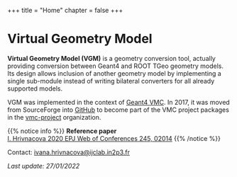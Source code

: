 +++
title = "Home"
chapter = false
+++

# Virtual Geometry Model

**Virtual Geometry Model (VGM)**  is a geometry conversion tool, actually providing 
conversion between Geant4 and ROOT TGeo geometry models. Its design allows inclusion of 
another geometry model  by implementing a single sub-module instead of writing bilateral
converters for all already supported models.

VGM was implemented in the context of [Geant4 VMC](https://vmc-project.github.io/user-guide/geant4_vmc/). In 2017, it was moved from SourceForge into [GitHub](https://github.com/vmc-project/vgm) to become part of the VMC project packages in the [vmc-project](https://github.com/vmc-project) organization.

{{% notice info %}}
**Reference paper**\
[ I. Hrivnacova 2020 EPJ Web of Conferences 245, 02014](https://www.epj-conferences.org/articles/epjconf/pdf/2020/21/epjconf_chep2020_02014.pdf)
{{% /notice %}}

<i class="far fa-envelope"></i> Contact: <a href="mailto: ivana.hrivnacova@ijclab.in2p3.fr"> ivana.hrivnacova@ijclab.in2p3.fr</a>

*Last update: 27/01/2022*
